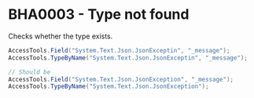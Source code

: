 # BHA0003 - Type not found

Checks whether the type exists.

````csharp
AccessTools.Field("System.Text.Json.JsonExceptin", "_message");
AccessTools.TypeByName("System.Text.Json.JsonExceptin", "_message");

// Should be
AccessTools.Field("System.Text.Json.JsonException", "_message");
AccessTools.TypeByName("System.Text.Json.JsonException");
````

